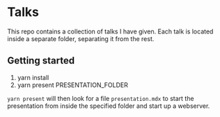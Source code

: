 
# Talks

This repo contains a collection of talks I have given.
Each talk is located inside a separate folder, separating it from the rest.

## Getting started

1. yarn install
2. yarn present PRESENTATION_FOLDER

`yarn present` will then look for a file `presentation.mdx` to start the presentation from
inside the specified folder and start up a webserver.
